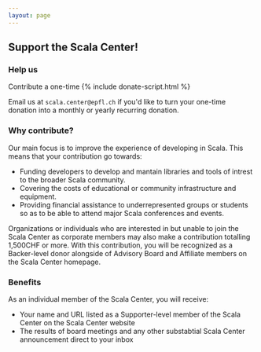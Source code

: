 ```yaml
---
layout: page
---
```


## Support the Scala Center!

### Help us

Contribute a one-time
{% include donate-script.html %}

<div class="recurring"> Email us at <code
class="highlighter-rouge">scala.center@epfl.ch</code> if you'd like to turn your
one-time donation into a monthly or yearly recurring donation. </div>

### Why contribute?

Our main focus is to improve the experience of developing in Scala. This means
that your contribution go towards:

- Funding developers to develop and mantain libraries and tools of intrest to the broader Scala community.
- Covering the costs of educational or community infrastructure and equipment.
- Providing financial assistance to underrepresented groups or students so as to be able to attend major Scala conferences and events.

Organizations or individuals who are interested in but unable to join the Scala
Center as corporate members may also make a contribution totalling 1,500CHF or
more. With this contribution, you will be recognized as a Backer-level donor
alongside of Advisory Board and Affiliate members on the Scala Center homepage.


### Benefits

As an individual member of the Scala Center, you will receive:

- Your name and URL listed as a Supporter-level member of the Scala Center on the Scala Center website
- The results of board meetings and any other substabtial Scala Center announcement direct to your inbox